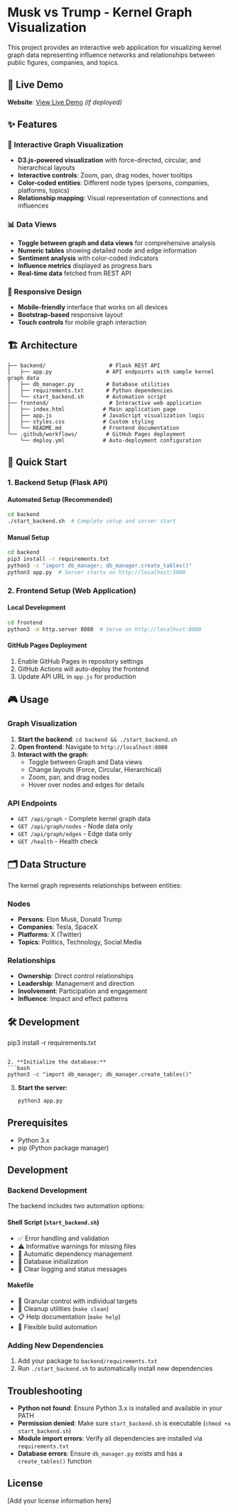 # Musk vs Trump - Kernel Graph Visualization

This project provides an interactive web application for visualizing kernel graph data representing influence networks and relationships between public figures, companies, and topics.

## 🚀 Live Demo

**Website**: [View Live Demo](https://hannesmitterer.github.io/musk_vs_trump) *(if deployed)*

## ✨ Features

### 🎯 Interactive Graph Visualization
- **D3.js-powered visualization** with force-directed, circular, and hierarchical layouts
- **Interactive controls**: Zoom, pan, drag nodes, hover tooltips
- **Color-coded entities**: Different node types (persons, companies, platforms, topics)
- **Relationship mapping**: Visual representation of connections and influences

### 📊 Data Views
- **Toggle between graph and data views** for comprehensive analysis
- **Numeric tables** showing detailed node and edge information
- **Sentiment analysis** with color-coded indicators
- **Influence metrics** displayed as progress bars
- **Real-time data** fetched from REST API

### 📱 Responsive Design
- **Mobile-friendly** interface that works on all devices
- **Bootstrap-based** responsive layout
- **Touch controls** for mobile graph interaction

## 🏗️ Architecture

```
├── backend/                    # Flask REST API
│   ├── app.py                 # API endpoints with sample kernel graph data
│   ├── db_manager.py          # Database utilities
│   ├── requirements.txt       # Python dependencies
│   └── start_backend.sh       # Automation script
├── frontend/                   # Interactive web application
│   ├── index.html            # Main application page
│   ├── app.js                # JavaScript visualization logic
│   ├── styles.css            # Custom styling
│   └── README.md             # Frontend documentation
└── .github/workflows/         # GitHub Pages deployment
    └── deploy.yml            # Auto-deployment configuration
```

## 🚀 Quick Start

### 1. Backend Setup (Flask API)

#### Automated Setup (Recommended)
```bash
cd backend
./start_backend.sh  # Complete setup and server start
```

#### Manual Setup
```bash
cd backend
pip3 install -r requirements.txt
python3 -c "import db_manager; db_manager.create_tables()"
python3 app.py  # Server starts on http://localhost:5000
```

### 2. Frontend Setup (Web Application)

#### Local Development
```bash
cd frontend
python3 -m http.server 8080  # Serve on http://localhost:8080
```

#### GitHub Pages Deployment
1. Enable GitHub Pages in repository settings
2. GitHub Actions will auto-deploy the frontend
3. Update API URL in `app.js` for production

## 🎮 Usage

### Graph Visualization
1. **Start the backend**: `cd backend && ./start_backend.sh`
2. **Open frontend**: Navigate to `http://localhost:8080`
3. **Interact with the graph**:
   - Toggle between Graph and Data views
   - Change layouts (Force, Circular, Hierarchical)
   - Zoom, pan, and drag nodes
   - Hover over nodes and edges for details

### API Endpoints
- `GET /api/graph` - Complete kernel graph data
- `GET /api/graph/nodes` - Node data only
- `GET /api/graph/edges` - Edge data only
- `GET /health` - Health check

## 🗂️ Data Structure

The kernel graph represents relationships between entities:

### Nodes
- **Persons**: Elon Musk, Donald Trump
- **Companies**: Tesla, SpaceX
- **Platforms**: X (Twitter)
- **Topics**: Politics, Technology, Social Media

### Relationships
- **Ownership**: Direct control relationships
- **Leadership**: Management and direction
- **Involvement**: Participation and engagement
- **Influence**: Impact and effect patterns

## 🛠️ Development
   pip3 install -r requirements.txt
   ```

2. **Initialize the database:**
   ```bash
   python3 -c "import db_manager; db_manager.create_tables()"
   ```

3. **Start the server:**
   ```bash
   python3 app.py
   ```

## Prerequisites

- Python 3.x
- pip (Python package manager)

## Development

### Backend Development

The backend includes two automation options:

#### Shell Script (`start_backend.sh`)
- ✅ Error handling and validation
- ⚠️ Informative warnings for missing files
- 🚀 Automatic dependency management
- 🔄 Database initialization
- 📝 Clear logging and status messages

#### Makefile
- 🎯 Granular control with individual targets
- 🧹 Cleanup utilities (`make clean`)
- 📋 Help documentation (`make help`)
- 🔧 Flexible build automation

### Adding New Dependencies

1. Add your package to `backend/requirements.txt`
2. Run `./start_backend.sh` to automatically install new dependencies

## Troubleshooting

- **Python not found**: Ensure Python 3.x is installed and available in your PATH
- **Permission denied**: Make sure `start_backend.sh` is executable (`chmod +x start_backend.sh`)
- **Module import errors**: Verify all dependencies are installed via `requirements.txt`
- **Database errors**: Ensure `db_manager.py` exists and has a `create_tables()` function

## License

[Add your license information here]